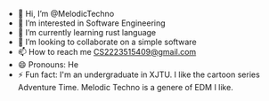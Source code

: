 - 👋 Hi, I’m @MelodicTechno
- 👀 I’m interested in Software Engineering
- 🌱 I’m currently learning rust language
- 💞️ I’m looking to collaborate on a simple software
- 📫 How to reach me CS2223515409@gmail.com
- 😄 Pronouns: He
- ⚡ Fun fact: I'm an undergraduate in XJTU. I like the cartoon series Adventure Time. Melodic Techno is a genere of EDM I like.

<!---
MelodicTechno/MelodicTechno is a ✨ special ✨ repository because its `README.md` (this file) appears on your GitHub profile.
You can click the Preview link to take a look at your changes.
--->
